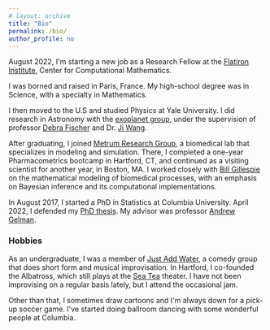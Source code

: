 ```yaml
---
# layout: archive
title: "Bio"
permalink: /bio/
author_profile: no
---
```


August 2022, I'm starting a new job as a Research Fellow at the [Flatiron Institute](https://www.simonsfoundation.org/flatiron/), Center for Computational Mathematics.

I was borned and raised in Paris, France. 
My high-school degree was in Science, with a specialty in Mathematics.

I then moved to the U.S and studied Physics at Yale University.
I did research in Astronomy with the
[exoplanet group](http://exoplanets.astro.yale.edu/), under the supervision of professor [Debra Fischer](http://exoplanets.astro.yale.edu/people/dfischer.php) and Dr. [Ji Wang](https://www.asc.ohio-state.edu/wang.12220/).

After graduating, I joined [Metrum Research Group](https://metrumrg.com/), a biomedical lab that specializes in modeling and simulation.
There, I completed a one-year Pharmacometrics bootcamp in Hartford, CT, and continued as a visiting scientist for another year, in Boston, MA.
I worked closely with [Bill Gillespie](https://metrumrg.com/team_member/william-r-gillespie-ph-d/) on the mathematical modeling of biomedical processes, with an emphasis on Bayesian inference and its computational implementations.


In August 2017, I started a PhD in Statistics at Columbia University. 
April 2022, I defended my [PhD thesis](https://academiccommons.columbia.edu/doi/10.7916/0wsc-kz90).
My advisor was professor [Andrew Gelman](http://www.stat.columbia.edu/~gelman/).

### Hobbies
As an undergraduate, I was a member of [Just Add Water](http://www.justaddwateryale.com/), a comedy group that does short form and musical improvisation.
In Hartford, I co-founded the Albatross, which still plays at the [Sea Tea](https://seateaimprov.com/) theater.
I have not been improvising on a regular basis lately, but I attend the occasional jam.

Other than that, I sometimes draw cartoons and I'm always down for a pick-up soccer game. 
I've started doing ballroom dancing with some wonderful people at Columbia.
